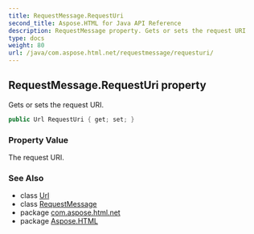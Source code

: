 ```yaml
---
title: RequestMessage.RequestUri
second_title: Aspose.HTML for Java API Reference
description: RequestMessage property. Gets or sets the request URI
type: docs
weight: 80
url: /java/com.aspose.html.net/requestmessage/requesturi/
---
```

## RequestMessage.RequestUri property

Gets or sets the request URI.

```java
public Url RequestUri { get; set; }
```

### Property Value

The request URI.

### See Also

* class [Url](../../../com.aspose.html/url/)
* class [RequestMessage](../)
* package [com.aspose.html.net](../../../com.aspose.html.net/)
* package [Aspose.HTML](../../../)
